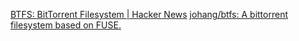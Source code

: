
[BTFS: BitTorrent Filesystem | Hacker News](https://news.ycombinator.com/item?id=40047041)
[johang/btfs: A bittorrent filesystem based on FUSE.](https://github.com/johang/btfs)

